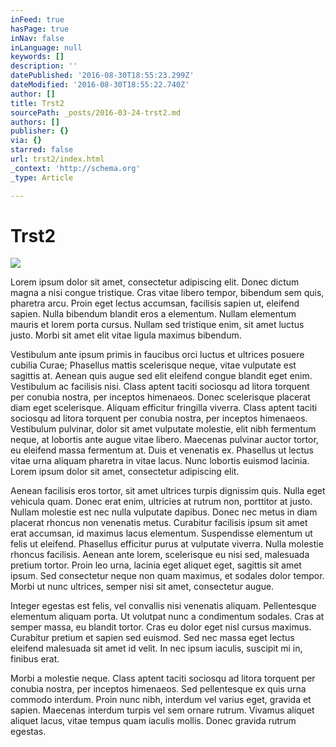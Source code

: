 ```yaml
---
inFeed: true
hasPage: true
inNav: false
inLanguage: null
keywords: []
description: ''
datePublished: '2016-08-30T18:55:23.299Z'
dateModified: '2016-08-30T18:55:22.740Z'
author: []
title: Trst2
sourcePath: _posts/2016-03-24-trst2.md
authors: []
publisher: {}
via: {}
starred: false
url: trst2/index.html
_context: 'http://schema.org'
_type: Article

---
```

# Trst2
![](https://the-grid-user-content.s3-us-west-2.amazonaws.com/5735c10d-8569-4579-869f-faad0922cb29.png)

Lorem ipsum dolor sit amet, consectetur adipiscing elit. Donec dictum magna a nisi congue tristique. Cras vitae libero tempor, bibendum sem quis, pharetra arcu. Proin eget lectus accumsan, facilisis sapien ut, eleifend sapien. Nulla bibendum blandit eros a elementum. Nullam elementum mauris et lorem porta cursus. Nullam sed tristique enim, sit amet luctus justo. Morbi sit amet elit vitae ligula maximus bibendum.

Vestibulum ante ipsum primis in faucibus orci luctus et ultrices posuere cubilia Curae; Phasellus mattis scelerisque neque, vitae vulputate est sagittis at. Aenean quis augue sed elit eleifend congue blandit eget enim. Vestibulum ac facilisis nisi. Class aptent taciti sociosqu ad litora torquent per conubia nostra, per inceptos himenaeos. Donec scelerisque placerat diam eget scelerisque. Aliquam efficitur fringilla viverra. Class aptent taciti sociosqu ad litora torquent per conubia nostra, per inceptos himenaeos. Vestibulum pulvinar, dolor sit amet vulputate molestie, elit nibh fermentum neque, at lobortis ante augue vitae libero. Maecenas pulvinar auctor tortor, eu eleifend massa fermentum at. Duis et venenatis ex. Phasellus ut lectus vitae urna aliquam pharetra in vitae lacus. Nunc lobortis euismod lacinia. Lorem ipsum dolor sit amet, consectetur adipiscing elit.

Aenean facilisis eros tortor, sit amet ultrices turpis dignissim quis. Nulla eget vehicula quam. Donec erat enim, ultricies at rutrum non, porttitor at justo. Nullam molestie est nec nulla vulputate dapibus. Donec nec metus in diam placerat rhoncus non venenatis metus. Curabitur facilisis ipsum sit amet erat accumsan, id maximus lacus elementum. Suspendisse elementum ut felis ut eleifend. Phasellus efficitur purus at vulputate viverra. Nulla molestie rhoncus facilisis. Aenean ante lorem, scelerisque eu nisi sed, malesuada pretium tortor. Proin leo urna, lacinia eget aliquet eget, sagittis sit amet ipsum. Sed consectetur neque non quam maximus, et sodales dolor tempor. Morbi ut nunc ultrices, semper nisi sit amet, consectetur augue.

Integer egestas est felis, vel convallis nisi venenatis aliquam. Pellentesque elementum aliquam porta. Ut volutpat nunc a condimentum sodales. Cras at semper massa, eu blandit tortor. Cras eu dolor eget nisl cursus maximus. Curabitur pretium et sapien sed euismod. Sed nec massa eget lectus eleifend malesuada sit amet id velit. In nec ipsum iaculis, suscipit mi in, finibus erat.

Morbi a molestie neque. Class aptent taciti sociosqu ad litora torquent per conubia nostra, per inceptos himenaeos. Sed pellentesque ex quis urna commodo interdum. Proin nunc nibh, interdum vel varius eget, gravida et sapien. Maecenas interdum turpis vel sem ornare rutrum. Vivamus aliquet aliquet lacus, vitae tempus quam iaculis mollis. Donec gravida rutrum egestas.